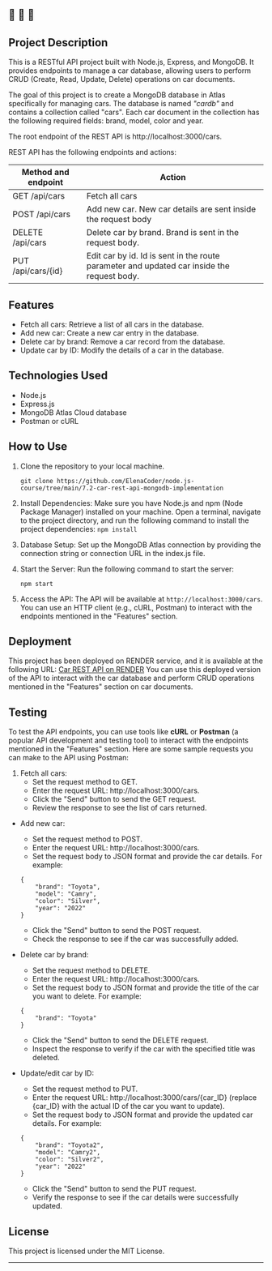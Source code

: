 🔔 🔔 🔔
---

## Project Description

This is a RESTful API project built with Node.js, Express, and MongoDB. It provides endpoints to manage a car database, allowing users to perform CRUD (Create, Read, Update, Delete) operations on car documents.

The goal of this project is to create a MongoDB database in Atlas specifically for managing cars. The database is named *"cardb"* and contains a collection called "cars". Each car document in the collection has the following required fields: brand, model, color and year.

The root endpoint of the REST API is http://localhost:3000/cars.

REST API has the following endpoints and actions:

| Method and endpoint        | Action                                                                                    |
|----------------------------|-------------------------------------------------------------------------------------------|
| GET /api/cars              | Fetch all cars                                                                            |
| POST /api/cars             | Add new car. New car details are sent inside the request body                             |
| DELETE /api/cars           | Delete car by brand. Brand is sent in the request body.                                   |
| PUT /api/cars/{id}         | Edit car by id. Id is sent in the route parameter and updated car inside the request body.|


## Features

- Fetch all cars: Retrieve a list of all cars in the database.
- Add new car: Create a new car entry in the database.
- Delete car by brand: Remove a car record from the database.
- Update car by ID: Modify the details of a car in the database.

## Technologies Used

- Node.js
- Express.js
- MongoDB Atlas Cloud database
- Postman or cURL

## How to Use

1. Clone the repository to your local machine.

   `git clone https://github.com/ElenaCoder/node.js-course/tree/main/7.2-car-rest-api-mongodb-implementation`

2. Install Dependencies: Make sure you have Node.js and npm (Node Package Manager) installed on your machine. Open a terminal, navigate to the project directory, and run the following command to install the project dependencies:
  `npm install`


3. Database Setup: Set up the MongoDB Atlas connection by providing the connection string or connection URL in the index.js file.

4. Start the Server: Run the following command to start the server:

   `npm start`

5. Access the API: The API will be available at `http://localhost:3000/cars`. You can use an HTTP client (e.g., cURL, Postman) to interact with the endpoints mentioned in the "Features" section.

## Deployment

This project has been deployed on RENDER service, and it is available at the following URL: [Car REST API on RENDER](https://elenacoder-7-2-car-rest-api-mongodb.onrender.com/cars)
You can use this deployed version of the API to interact with the car database and perform CRUD operations mentioned in the "Features" section on car documents.

## Testing
To test the API endpoints, you can use tools like **cURL** or **Postman** (a popular API development and testing tool) to interact with the endpoints mentioned in the "Features" section. Here are some sample requests you can make to the API using Postman:

1. Fetch all cars:
    - Set the request method to GET.
    - Enter the request URL: http://localhost:3000/cars.
    - Click the "Send" button to send the GET request.
    - Review the response to see the list of cars returned.

- Add new car:
    - Set the request method to POST.
    - Enter the request URL: http://localhost:3000/cars.
    - Set the request body to JSON format and provide the car details. For example:
    ```
    {
        "brand": "Toyota",
        "model": "Camry",
        "color": "Silver",
        "year": "2022"
    }
    ```
    - Click the "Send" button to send the POST request.
    - Check the response to see if the car was successfully added.


- Delete car by brand:
    - Set the request method to DELETE.
    - Enter the request URL: http://localhost:3000/cars.
    - Set the request body to JSON format and provide the title of the car you want to delete. For example:
    ```
    {
        "brand": "Toyota"
    }
    ````
    - Click the "Send" button to send the DELETE request.
    - Inspect the response to verify if the car with the specified title was deleted.

- Update/edit car by ID:
    - Set the request method to PUT.
    - Enter the request URL: http://localhost:3000/cars/{car_ID} (replace {car_ID} with the actual ID of the car you want to update).
    - Set the request body to JSON format and provide the updated car details. For example:
    ```
    {
        "brand": "Toyota2",
        "model": "Camry2",
        "color": "Silver2",
        "year": "2022"
    }
    ```
    - Click the "Send" button to send the PUT request.
    - Verify the response to see if the car details were successfully updated.



## License

This project is licensed under the MIT License.


---
